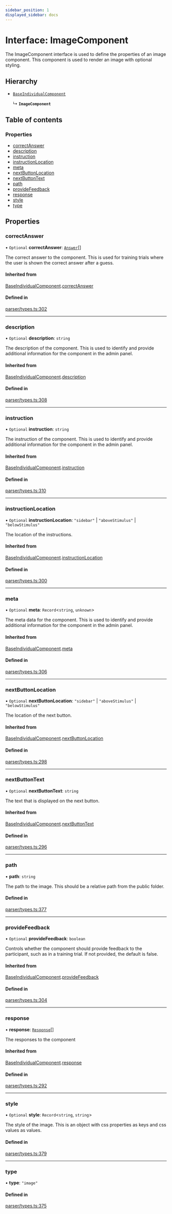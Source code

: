```yaml
---
sidebar_position: 1
displayed_sidebar: docs
---
```


# Interface: ImageComponent

The ImageComponent interface is used to define the properties of an image component. This component is used to render an image with optional styling.

## Hierarchy

- [`BaseIndividualComponent`](BaseIndividualComponent.md)

  ↳ **`ImageComponent`**

## Table of contents

### Properties

- [correctAnswer](ImageComponent.md#correctanswer)
- [description](ImageComponent.md#description)
- [instruction](ImageComponent.md#instruction)
- [instructionLocation](ImageComponent.md#instructionlocation)
- [meta](ImageComponent.md#meta)
- [nextButtonLocation](ImageComponent.md#nextbuttonlocation)
- [nextButtonText](ImageComponent.md#nextbuttontext)
- [path](ImageComponent.md#path)
- [provideFeedback](ImageComponent.md#providefeedback)
- [response](ImageComponent.md#response)
- [style](ImageComponent.md#style)
- [type](ImageComponent.md#type)

## Properties

### correctAnswer

• `Optional` **correctAnswer**: [`Answer`](Answer.md)[]

The correct answer to the component. This is used for training trials where the user is shown the correct answer after a guess.

#### Inherited from

[BaseIndividualComponent](BaseIndividualComponent.md).[correctAnswer](BaseIndividualComponent.md#correctanswer)

#### Defined in

[parser/types.ts:302](https://github.com/revisit-studies/study/blob/cb2c5ee/src/parser/types.ts#L302)

___

### description

• `Optional` **description**: `string`

The description of the component. This is used to identify and provide additional information for the component in the admin panel.

#### Inherited from

[BaseIndividualComponent](BaseIndividualComponent.md).[description](BaseIndividualComponent.md#description)

#### Defined in

[parser/types.ts:308](https://github.com/revisit-studies/study/blob/cb2c5ee/src/parser/types.ts#L308)

___

### instruction

• `Optional` **instruction**: `string`

The instruction of the component. This is used to identify and provide additional information for the component in the admin panel.

#### Inherited from

[BaseIndividualComponent](BaseIndividualComponent.md).[instruction](BaseIndividualComponent.md#instruction)

#### Defined in

[parser/types.ts:310](https://github.com/revisit-studies/study/blob/cb2c5ee/src/parser/types.ts#L310)

___

### instructionLocation

• `Optional` **instructionLocation**: ``"sidebar"`` \| ``"aboveStimulus"`` \| ``"belowStimulus"``

The location of the instructions.

#### Inherited from

[BaseIndividualComponent](BaseIndividualComponent.md).[instructionLocation](BaseIndividualComponent.md#instructionlocation)

#### Defined in

[parser/types.ts:300](https://github.com/revisit-studies/study/blob/cb2c5ee/src/parser/types.ts#L300)

___

### meta

• `Optional` **meta**: `Record`\<`string`, `unknown`\>

The meta data for the component. This is used to identify and provide additional information for the component in the admin panel.

#### Inherited from

[BaseIndividualComponent](BaseIndividualComponent.md).[meta](BaseIndividualComponent.md#meta)

#### Defined in

[parser/types.ts:306](https://github.com/revisit-studies/study/blob/cb2c5ee/src/parser/types.ts#L306)

___

### nextButtonLocation

• `Optional` **nextButtonLocation**: ``"sidebar"`` \| ``"aboveStimulus"`` \| ``"belowStimulus"``

The location of the next button.

#### Inherited from

[BaseIndividualComponent](BaseIndividualComponent.md).[nextButtonLocation](BaseIndividualComponent.md#nextbuttonlocation)

#### Defined in

[parser/types.ts:298](https://github.com/revisit-studies/study/blob/cb2c5ee/src/parser/types.ts#L298)

___

### nextButtonText

• `Optional` **nextButtonText**: `string`

The text that is displayed on the next button.

#### Inherited from

[BaseIndividualComponent](BaseIndividualComponent.md).[nextButtonText](BaseIndividualComponent.md#nextbuttontext)

#### Defined in

[parser/types.ts:296](https://github.com/revisit-studies/study/blob/cb2c5ee/src/parser/types.ts#L296)

___

### path

• **path**: `string`

The path to the image. This should be a relative path from the public folder.

#### Defined in

[parser/types.ts:377](https://github.com/revisit-studies/study/blob/cb2c5ee/src/parser/types.ts#L377)

___

### provideFeedback

• `Optional` **provideFeedback**: `boolean`

Controls whether the component should provide feedback to the participant, such as in a training trial. If not provided, the default is false.

#### Inherited from

[BaseIndividualComponent](BaseIndividualComponent.md).[provideFeedback](BaseIndividualComponent.md#providefeedback)

#### Defined in

[parser/types.ts:304](https://github.com/revisit-studies/study/blob/cb2c5ee/src/parser/types.ts#L304)

___

### response

• **response**: [`Response`](../modules.md#response)[]

The responses to the component

#### Inherited from

[BaseIndividualComponent](BaseIndividualComponent.md).[response](BaseIndividualComponent.md#response)

#### Defined in

[parser/types.ts:292](https://github.com/revisit-studies/study/blob/cb2c5ee/src/parser/types.ts#L292)

___

### style

• `Optional` **style**: `Record`\<`string`, `string`\>

The style of the image. This is an object with css properties as keys and css values as values.

#### Defined in

[parser/types.ts:379](https://github.com/revisit-studies/study/blob/cb2c5ee/src/parser/types.ts#L379)

___

### type

• **type**: ``"image"``

#### Defined in

[parser/types.ts:375](https://github.com/revisit-studies/study/blob/cb2c5ee/src/parser/types.ts#L375)
